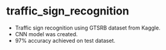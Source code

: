 # traffic_sign_recognition
- Traffic sign recognition using GTSRB dataset from Kaggle.
- CNN model was created.
- 97% accuracy achieved on test dataset.


